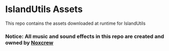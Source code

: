 # IslandUtils Assets

This repo contains the assets downloaded at runtime for IslandUtils

### Notice: All music and sound effects in this repo are created and owned by [Noxcrew](https://noxcrew.com/)